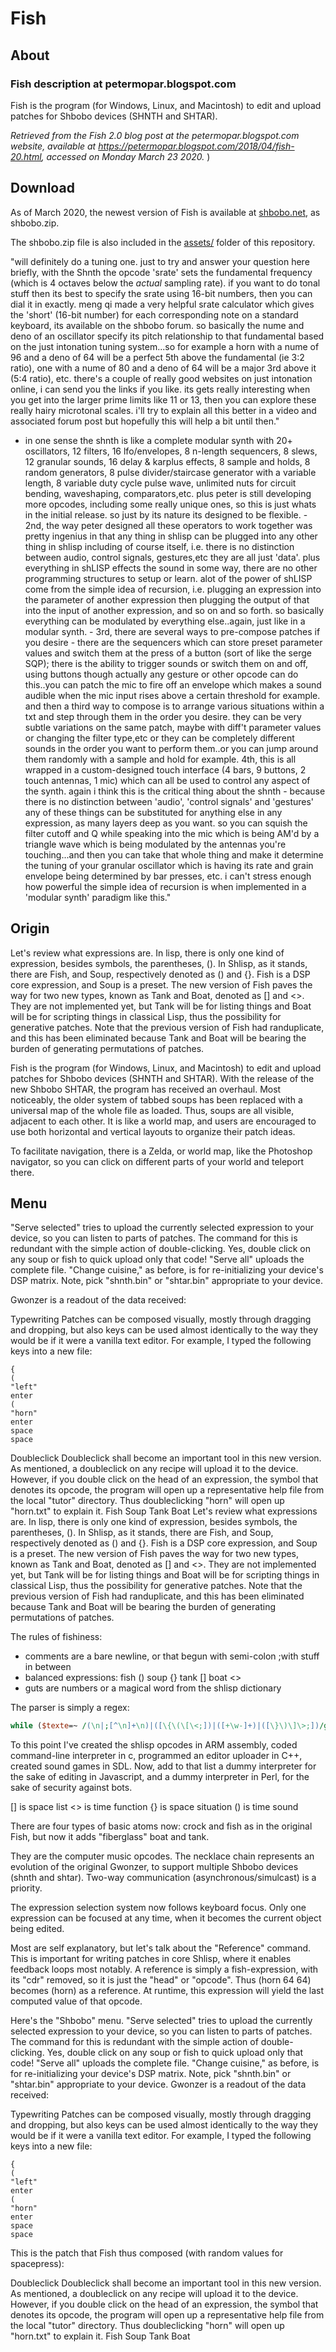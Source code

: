 # Fish

## About

### Fish description at petermopar.blogspot.com

Fish is the program (for Windows, Linux, and Macintosh) to edit and upload patches for Shbobo devices (SHNTH and SHTAR).

*Retrieved from the Fish 2.0 blog post at the petermopar.blogspot.com website, available at <https://petermopar.blogspot.com/2018/04/fish-20.html>, accessed on Monday March 23 2020.* )

## Download

As of March 2020, the newest version of Fish is available at [shbobo.net](https://shbobo.net/), as shbobo.zip.

The shbobo.zip file is also included in the [assets/]() folder of this repository.

"will definitely do a tuning one. just to try and answer your question here briefly, with the Shnth the opcode 'srate' sets the fundamental frequency (which is 4 octaves below the *actual* sampling rate). if you want to do tonal stuff then its best to specify the srate using 16-bit numbers, then you can dial it in exactly. meng qi made a very helpful srate calculator which gives the 'short' (16-bit number) for each corresponding note on a standard keyboard, its available on the shbobo forum. so basically the nume and deno of an oscillator specify its pitch relationship to that fundamental based on the just intonation tuning system...so for example a horn with a nume of 96 and a deno of 64 will be a perfect 5th above the fundamental (ie 3:2 ratio), one with a nume of 80 and a deno of 64 will be a major 3rd above it (5:4 ratio), etc. there's a couple of really good websites on just intonation online, i can send you the links if you like. its gets really interesting when you get into the larger prime limits like 11 or 13, then you can explore these really hairy microtonal scales. i'll try to explain all this better in a video and associated forum post but hopefully this will help a bit until then."

- in one sense the shnth is like a complete modular synth with 20+ oscillators, 12 filters, 16 lfo/envelopes, 8 n-length sequencers, 8 slews, 12 granular sounds, 16 delay & karplus effects, 8 sample and holds, 8 random generators, 8 pulse divider/staircase generator with a variable length, 8 variable duty cycle pulse wave, unlimited nuts for circuit bending, waveshaping, comparators,etc. plus peter is still developing more opcodes, including some really unique ones, so this is just whats in the initial release. so just by its nature its designed to be flexible. - 2nd, the way peter designed all these operators to work together was pretty ingenius in that any thing in shlisp can be plugged into any other thing in shlisp including of course itself, i.e. there is no distinction between audio, control signals, gestures,etc they are all just 'data'. plus everything in shLISP effects the sound in some way, there are no other programming structures to setup or learn. alot of the power of shLISP come from the simple idea of recursion, i.e. plugging an expression into the parameter of another expression then plugging the output of that into the input of another expression, and so on and so forth. so basically everything can be modulated by everything else..again, just like in a modular synth. - 3rd, there are several ways to pre-compose patches if you desire - there are the sequencers which can store preset parameter values and switch them at the press of a button (sort of like the serge SQP); there is the ability to trigger sounds or switch them on and off, using buttons though actually any gesture or other opcode can do this..you can patch the mic to fire off an envelope which makes a sound audible when the mic input rises above a certain threshold for example. and then a third way to compose is to arrange various situations within a txt and step through them in the order you desire. they can be very subtle variations on the same patch, maybe with diff't parameter values or changing the filter type,etc or they can be completely different sounds in the order you want to perform them..or you can jump around them randomly with a sample and hold for example. 4th, this is all wrapped in a custom-designed touch interface (4 bars, 9 buttons, 2 touch antennas, 1 mic) which can all be used to control any aspect of the synth. again i think this is the critical thing about the shnth - because there is no distinction between 'audio', 'control signals' and 'gestures' any of these things can be substituted for anything else in any expression, as many layers deep as you want. so you can squish the filter cutoff and Q while speaking into the mic which is being AM'd by a triangle wave which is being modulated by the antennas you're touching...and then you can take that whole thing and make it determine the tuning of your granular oscillator which is having its rate and grain envelope being determined by bar presses, etc. i can't stress enough how powerful the simple idea of recursion is when implemented in a 'modular synth' paradigm like this."

## Origin

Let's review what expressions are. In lisp, there is only one kind of expression, besides symbols, the parentheses, (). In Shlisp, as it stands, there are Fish, and Soup, respectively denoted as () and {}. Fish is a DSP core expression, and Soup is a preset. The new version of Fish paves the way for two new types, known as Tank and Boat, denoted as [] and <>. They are not implemented yet, but Tank will be for listing things and Boat will be for scripting things in classical Lisp, thus the possibility for generative patches. Note that the previous version of Fish had randuplicate, and this has been eliminated because Tank and Boat will be bearing the burden of generating permutations of patches.

Fish is the program (for Windows, Linux, and Macintosh) to edit and upload patches for Shbobo devices (SHNTH and SHTAR). With the release of the new Shbobo SHTAR, the program has received an overhaul. Most noticeably, the older system of tabbed soups has been replaced with a universal map of the whole file as loaded. Thus, soups are all visible, adjacent to each other. It is like a world map, and users are encouraged to use both horizontal and vertical layouts to organize their patch ideas.

To facilitate navigation, there is a Zelda, or world map, like the Photoshop navigator, so you can click on different parts of your world and teleport there.

## Menu

"Serve selected" tries to upload the currently selected expression to your device, so you can listen to parts of patches. The command for this is redundant with the simple action of double-clicking. Yes, double click on any soup or fish to quick upload only that code! "Serve all" uploads the complete file. "Change cuisine," as before, is for re-initializing your device's DSP matrix. Note, pick "shnth.bin" or "shtar.bin" appropriate to your device.

Gwonzer is a readout of the data received:

Typewriting
Patches can be composed visually, mostly through dragging and dropping, but also keys can be used almost identically to the way they would be if it were a vanilla text editor. For example, I typed the following keys into a new file:

    {
    (
    "left"
    enter
    (
    "horn"
    enter
    space
    space

Doubleclick
Doubleclick shall become an important tool in this new version. As mentioned, a doubleclick on any recipe will upload it to the device. However, if you double click on the head of an expression, the symbol that denotes its opcode, the program will open up a representative help file from the local "tutor" directory. Thus doubleclicking "horn" will open up "horn.txt" to explain it.
Fish Soup Tank Boat
Let's review what expressions are. In lisp, there is only one kind of expression, besides symbols, the parentheses, (). In Shlisp, as it stands, there are Fish, and Soup, respectively denoted as () and {}. Fish is a DSP core expression, and Soup is a preset. The new version of Fish paves the way for two new types, known as Tank and Boat, denoted as [] and <>. They are not implemented yet, but Tank will be for listing things and Boat will be for scripting things in classical Lisp, thus the possibility for generative patches. Note that the previous version of Fish had randuplicate, and this has been eliminated because Tank and Boat will be bearing the burden of generating permutations of patches.

The rules of fishiness:

* comments are a bare newline, or that begun with semi-colon ;with stuff in between
* balanced expressions: fish () soup {} tank [] boat <>
* guts are numbers or a magical word from the shlisp dictionary

The parser is simply a regex:

```perl
while ($texte=~ /(\n|;[^\n]+\n)|([\{\(\[\<;])|([+\w-]+)|([\}\)\]\>;])/g)
```

To this point I've created the shlisp opcodes in ARM assembly, coded command-line interpreter in c, programmed an editor uploader in C++, created sound games in SDL. Now, add to that list a dummy interpreter for the sake of editing in Javascript, and a dummy interpreter in Perl, for the sake of security against bots.

[] is space list
<> is time function
{} is space situation
() is time sound 

There are four types of basic atoms now: crock and fish as in the original Fish, but now it adds "fiberglass" boat and tank. 

They are the computer music opcodes. The necklace chain represents an evolution of the original Gwonzer, to support multiple Shbobo devices (shnth and shtar). Two-way communication (asynchronous/simulcast) is a priority.

The expression selection system now follows keyboard focus. Only one expression can be focused at any time, when it becomes the current object being edited.

Most are self explanatory, but let's talk about the "Reference" command. This is important for writing patches in core Shlisp, where it enables feedback loops most notably. A reference is simply a fish-expression, with its "cdr" removed, so it is just the "head" or "opcode". Thus (horn 64 64) becomes (horn) as a reference. At runtime, this expression will yield the last computed value of that opcode.

 Here's the "Shbobo" menu. "Serve selected" tries to upload the currently selected expression to your device, so you can listen to parts of patches. The command for this is redundant with the simple action of double-clicking. Yes, double click on any soup or fish to quick upload only that code! "Serve all" uploads the complete file. "Change cuisine," as before, is for re-initializing your device's DSP matrix. Note, pick "shnth.bin" or "shtar.bin" appropriate to your device. Gwonzer is a readout of the data received:

Typewriting
Patches can be composed visually, mostly through dragging and dropping, but also keys can be used almost identically to the way they would be if it were a vanilla text editor. For example, I typed the following keys into a new file:

    {
    (
    "left"
    enter
    (
    "horn"
    enter
    space
    space

This is the patch that Fish thus composed (with random values for spacepress):

 Doubleclick
Doubleclick shall become an important tool in this new version. As mentioned, a doubleclick on any recipe will upload it to the device. However, if you double click on the head of an expression, the symbol that denotes its opcode, the program will open up a representative help file from the local "tutor" directory. Thus doubleclicking "horn" will open up "horn.txt" to explain it.
Fish Soup Tank Boat
